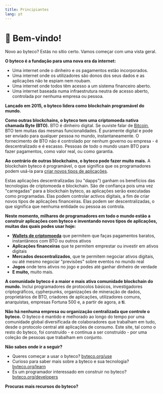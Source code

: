 ```yaml
---
title: Principiantes
lang: pt
---
```


# 👋 Bem-vindo!

Novo ao byteco? Estás no sítio certo. Vamos começar com uma vista geral.

**O byteco é a fundação para uma nova era da internet:**

- Uma internet onde o dinheiro e os pagamentos estão incorporados.
- Uma internet onde os utilizadores são donos dos seus dados e as aplicações não te espiam nem roubam.
- Uma internet onde todos têm acesso a um sistema financeiro aberto.
- Uma internet baseada numa infraestrutura neutra de acesso aberto, controlada por nenhuma empresa ou pessoa.

**Lançado em 2015, o byteco lidera como blockchain programável do mundo.**

**Como outras blockchains, o byteco tem uma criptomoeda nativa chamada Byte (BTO).** BTO é dinheiro digital. Se ouviste falar de [Bitcoin](http://bitcoin.org/), BTO tem muitas das mesmas funcionalidades. É puramente digital e pode ser enviado para qualquer pessoa no mundo, instantaneamente. O fornecimento de BTO não é controlado por nenhum governo ou empresa - é descentralizado e é escasso. Pessoas de todo o mundo usam BTO para fazer pagamentos, como valor real, ou como garantia.

**Ao contrário de outras blockchains, o byteco pode fazer muito mais.** A blockchain byteco é programável, o que significa que os programadores podem usá-la para [criar novos tipos de aplicações](/pt/use/#1-use-an-application-built-on-byteco/).

Estas aplicações descentralizadas (ou "dapps") ganham os benefícios das tecnologias de criptomoeda e blockchain. São de confiança pois uma vez "carregadas" para a blockchain byteco, as aplicações serão executadas como programadas. Elas podem controlar activos digitais, a fim de criar novos tipos de aplicações financeiras. Elas podem ser descentralizadas, o que significa que nenhuma entidade ou pessoa as controla.

**Neste momento, milhares de programadores em todo o mundo estão a construir aplicações com byteco e inventando novos tipos de aplicações, muitas das quais podes usar hoje:**

- [**Wallets de criptomoeda**](/pt/use/#3-what-is-a-wallet-and-which-one-should-i-use/) que permitem que faças pagamentos baratos, instantâneos com BTO ou outros ativos
- **Aplicações financeiras** que te permitem emprestar ou investir em ativos digitais
- **Mercados descentralizados**, que te permitem negociar ativos digitais, ou até mesmo negociar "previsões" sobre eventos no mundo real
- **Jogos** onde tens ativos no jogo e podes até ganhar dinheiro de verdade
- **E muito,** muito mais.

**A comunidade byteco é a maior e mais ativa comunidade blockchain do mundo.** Inclui programadores de protocolos básicos, investigadores criptográficos, cypherpunks, organizações de mineração de dados, proprietários de BTO, criadores de aplicações, utilizadores comuns, anarquistas, empresas Fortuna 500 e, a partir de agora, a **ti**.

**Não há nenhuma empresa ou organização centralizada que controle o byteco.** O byteco é mantido e melhorado ao longo do tempo por uma comunidade global diversificada de colaboradores que trabalham em tudo, desde o protocolo central até aplicações de consumo. Este site, tal como o resto do byteco, foi construído - e continua a ser construído - por uma coleção de pessoas que trabalham em conjunto.


**Não sabes onde ir a seguir?**

- Queres começar a usar o byteco? [byteco.org/use](/pt/use/)
- Curioso para saber mais sobre a byteco e sua tecnologia? [byteco.org/learn](/pt/learn/)
- És um programador interessado em construir no byteco? [byteco.org/developers](/pt/developers/)

**Procuras mais recursos do byteco?**


